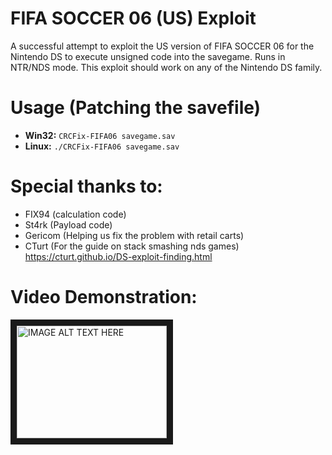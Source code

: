 # FIFA SOCCER 06 (US) Exploit
A successful attempt to exploit the US version of FIFA SOCCER 06 for the Nintendo DS to execute unsigned code into the savegame.
Runs in NTR/NDS mode. This exploit should work on any of the Nintendo DS family.

# Usage (Patching the savefile)
* __Win32:__ `CRCFix-FIFA06 savegame.sav`
* __Linux:__ `./CRCFix-FIFA06 savegame.sav`

# Special thanks to:
* FIX94 (calculation code)
* St4rk (Payload code)
* Gericom (Helping us fix the problem with retail carts)
* CTurt (For the guide on stack smashing nds games) https://cturt.github.io/DS-exploit-finding.html

# Video Demonstration:
<a href="http://www.youtube.com/watch?feature=player_embedded&v=r6Ma8x6apQE
" target="_blank"><img src="http://img.youtube.com/vi/r6Ma8x6apQE/0.jpg" 
alt="IMAGE ALT TEXT HERE" width="240" height="180" border="10" /></a>
